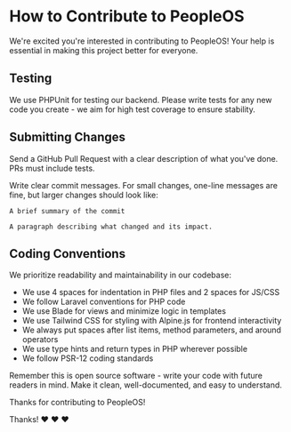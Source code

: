 # How to Contribute to PeopleOS

We're excited you're interested in contributing to PeopleOS! Your help is essential in making this project better for everyone.

## Testing

We use PHPUnit for testing our backend. Please write tests for any new code you create - we aim for high test coverage to ensure stability.

## Submitting Changes

Send a GitHub Pull Request with a clear description of what you've done. PRs must include tests.

Write clear commit messages. For small changes, one-line messages are fine, but larger changes should look like:

```
A brief summary of the commit

A paragraph describing what changed and its impact.
```

## Coding Conventions

We prioritize readability and maintainability in our codebase:

* We use 4 spaces for indentation in PHP files and 2 spaces for JS/CSS
* We follow Laravel conventions for PHP code
* We use Blade for views and minimize logic in templates
* We use Tailwind CSS for styling with Alpine.js for frontend interactivity
* We always put spaces after list items, method parameters, and around operators
* We use type hints and return types in PHP wherever possible
* We follow PSR-12 coding standards

Remember this is open source software - write your code with future readers in mind. Make it clean, well-documented, and easy to understand.

Thanks for contributing to PeopleOS!

Thanks! ❤️ ❤️ ❤️
